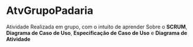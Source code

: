 # AtvGrupoPadaria
Atividade Realizada em grupo, com o intuito de aprender Sobre o **SCRUM**, **Diagrama de Caso de Uso**, **Especificação de Caso de Uso** e **Diagrama de Atividade**

